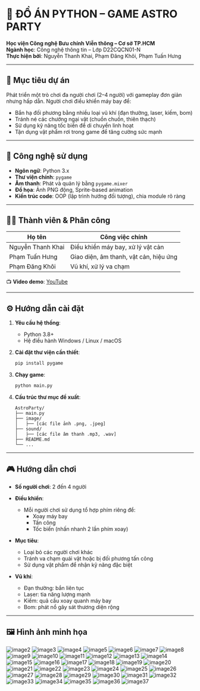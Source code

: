 
# 🚀 ĐỒ ÁN PYTHON – GAME ASTRO PARTY

**Học viện Công nghệ Bưu chính Viễn thông – Cơ sở TP.HCM**  
**Ngành học**: Công nghệ thông tin – Lớp D22CQCN01-N  
**Thực hiện bởi**: Nguyễn Thanh Khai, Phạm Đăng Khôi, Phạm Tuấn Hưng

---

## 🎯 Mục tiêu dự án

Phát triển một trò chơi đa người chơi (2–4 người) với gameplay đơn giản nhưng hấp dẫn. Người chơi điều khiển máy bay để:
- Bắn hạ đối phương bằng nhiều loại vũ khí (đạn thường, laser, kiếm, bom)
- Tránh né các chướng ngại vật (chuồn chuồn, thiên thạch)
- Sử dụng kỹ năng tốc biến để di chuyển linh hoạt
- Tận dụng vật phẩm rơi trong game để tăng cường sức mạnh

---

## 🧠 Công nghệ sử dụng

- **Ngôn ngữ**: Python 3.x
- **Thư viện chính**: `pygame`
- **Âm thanh**: Phát và quản lý bằng `pygame.mixer`
- **Đồ họa**: Ảnh PNG động, Sprite-based animation
- **Kiến trúc code**: OOP (lập trình hướng đối tượng), chia module rõ ràng

---

## 👨‍💻 Thành viên & Phân công

| Họ tên             | Công việc chính                                        |
|--------------------|--------------------------------------------------------|
| Nguyễn Thanh Khai  | Điều khiển máy bay, xử lý vật cản                      |
| Phạm Tuấn Hưng     | Giao diện, âm thanh, vật cản, hiệu ứng                 |
| Phạm Đăng Khôi     | Vũ khí, xử lý va chạm                                  |

📺 **Video demo**: [YouTube](https://youtu.be/G8xf9Aszqgg?si=oWytsqU3B2Zcm88L)

---

## ⚙️ Hướng dẫn cài đặt

1. **Yêu cầu hệ thống**:
   - Python 3.8+
   - Hệ điều hành Windows / Linux / macOS

2. **Cài đặt thư viện cần thiết**:
   ```bash
   pip install pygame
   ```

3. **Chạy game**:
   ```bash
   python main.py
   ```

4. **Cấu trúc thư mục đề xuất**:
   ```
   AstroParty/
   ├── main.py
   ├── image/
   │   ├── [các file ảnh .png, .jpeg]
   ├── sound/
   │   ├── [các file âm thanh .mp3, .wav]
   ├── README.md
   └── ...
   ```

---

## 🎮 Hướng dẫn chơi

- **Số người chơi**: 2 đến 4 người
- **Điều khiển**:
  - Mỗi người chơi sử dụng tổ hợp phím riêng để:
    - Xoay máy bay
    - Tấn công
    - Tốc biến (nhấn nhanh 2 lần phím xoay)

- **Mục tiêu**:
  - Loại bỏ các người chơi khác
  - Tránh va chạm quái vật hoặc bị đối phương tấn công
  - Sử dụng vật phẩm để nhận kỹ năng đặc biệt

- **Vũ khí**:
  - Đạn thường: bắn liên tục
  - Laser: tia năng lượng mạnh
  - Kiếm: quả cầu xoay quanh máy bay
  - Bom: phát nổ gây sát thương diện rộng

---

## 🖼️ Hình ảnh minh họa

![image2](img/image2.png)
![image3](img/image3.png)
![image4](img/image4.png)
![image5](img/image5.png)
![image6](img/image6.png)
![image7](img/image7.png)
![image8](img/image8.png)
![image9](img/image9.png)
![image10](img/image10.png)
![image11](img/image11.png)
![image12](img/image12.png)
![image13](img/image13.png)
![image14](img/image14.png)
![image15](img/image15.png)
![image16](img/image16.png)
![image17](img/image17.png)
![image18](img/image18.png)
![image19](img/image19.jpeg)
![image20](img/image20.png)
![image21](img/image21.png)
![image22](img/image22.png)
![image23](img/image23.png)
![image24](img/image24.png)
![image25](img/image25.png)
![image26](img/image26.png)
![image27](img/image27.png)
![image28](img/image28.png)
![image29](img/image29.png)
![image30](img/image30.png)
![image31](img/image31.png)
![image32](img/image32.png)
![image33](img/image33.png)
![image34](img/image34.png)
![image35](img/image35.png)
![image36](img/image36.png)
![image37](img/image37.png)
